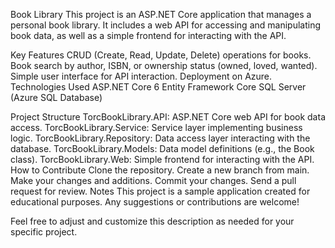 Book Library
This project is an ASP.NET Core application that manages a personal book library. It includes a web API for accessing and manipulating book data, as well as a simple frontend for interacting with the API.

Key Features
CRUD (Create, Read, Update, Delete) operations for books.
Book search by author, ISBN, or ownership status (owned, loved, wanted).
Simple user interface for API interaction.
Deployment on Azure.
Technologies Used
ASP.NET Core 6
Entity Framework Core
SQL Server (Azure SQL Database)

Project Structure
TorcBookLibrary.API: ASP.NET Core web API for book data access.
TorcBookLibrary.Service: Service layer implementing business logic.
TorcBookLibrary.Repository: Data access layer interacting with the database.
TorcBookLibrary.Models: Data model definitions (e.g., the Book class).
TorcBookLibrary.Web: Simple frontend for interacting with the API.
How to Contribute
Clone the repository.
Create a new branch from main.
Make your changes and additions.
Commit your changes.
Send a pull request for review.
Notes
This project is a sample application created for educational purposes. Any suggestions or contributions are welcome!

Feel free to adjust and customize this description as needed for your specific project.
